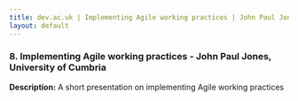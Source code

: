 ```yaml
---
title: dev.ac.uk | Implementing Agile working practices | John Paul Jones, University of Cumbria
layout: default
---
```


### 8. Implementing Agile working practices - John Paul Jones, University of Cumbria

**Description:** A short presentation on implementing Agile working practices

